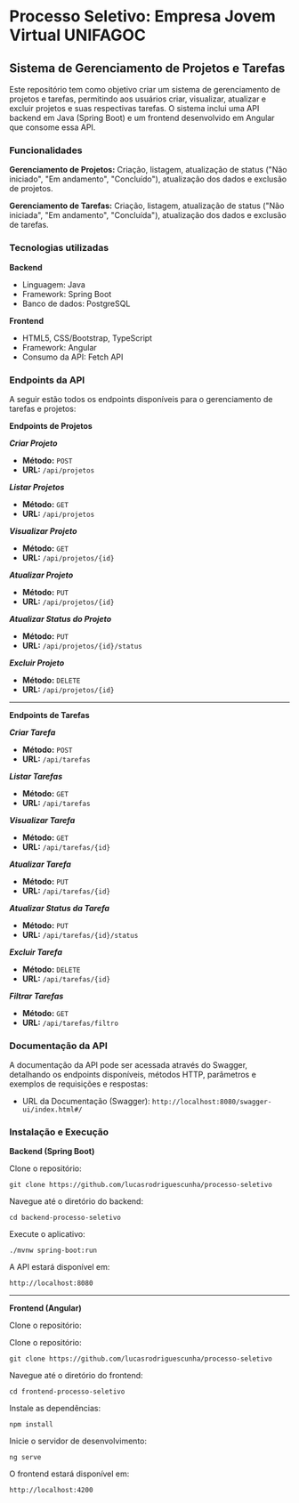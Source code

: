 # Processo Seletivo: Empresa Jovem Virtual UNIFAGOC
## Sistema de Gerenciamento de Projetos e Tarefas

Este repositório tem como objetivo criar um sistema de gerenciamento de projetos e tarefas, permitindo aos usuários criar, visualizar, atualizar e excluir projetos e suas respectivas tarefas. O sistema inclui uma API backend em Java (Spring Boot) e um frontend desenvolvido em Angular que consome essa API.

### Funcionalidades

**Gerenciamento de Projetos:** Criação, listagem, atualização de status ("Não iniciado", "Em andamento", "Concluído"), atualização dos dados e exclusão de projetos.

**Gerenciamento de Tarefas:** Criação, listagem, atualização de status ("Não iniciada", "Em andamento", "Concluída"), atualização dos dados e exclusão de tarefas.

### Tecnologias utilizadas

**Backend** 

- Linguagem: Java
- Framework: Spring Boot
- Banco de dados: PostgreSQL

**Frontend**

- HTML5, CSS/Bootstrap, TypeScript
- Framework: Angular
- Consumo da API: Fetch API

### Endpoints da API

A seguir estão todos os endpoints disponíveis para o gerenciamento de tarefas e projetos:

**Endpoints de Projetos**

***Criar Projeto***
- **Método:** `POST`
- **URL:** `/api/projetos`

***Listar Projetos***
- **Método:** `GET`
- **URL:** `/api/projetos`

***Visualizar Projeto***
- **Método:** `GET`
- **URL:** `/api/projetos/{id}`

***Atualizar Projeto***
- **Método:** `PUT`
- **URL:** `/api/projetos/{id}`

***Atualizar Status do Projeto***
- **Método:** `PUT`
- **URL:** `/api/projetos/{id}/status`

***Excluir Projeto***
- **Método:** `DELETE`
- **URL:** `/api/projetos/{id}`

---

**Endpoints de Tarefas**

***Criar Tarefa***
- **Método:** `POST`
- **URL:** `/api/tarefas`

***Listar Tarefas***
- **Método:** `GET`
- **URL:** `/api/tarefas`

***Visualizar Tarefa***
- **Método:** `GET`
- **URL:** `/api/tarefas/{id}`

***Atualizar Tarefa***
- **Método:** `PUT`
- **URL:** `/api/tarefas/{id}`

***Atualizar Status da Tarefa***
- **Método:** `PUT`
- **URL:** `/api/tarefas/{id}/status`

***Excluir Tarefa***
- **Método:** `DELETE`
- **URL:** `/api/tarefas/{id}`

***Filtrar Tarefas***
- **Método:** `GET`
- **URL:** `/api/tarefas/filtro`

### Documentação da API

A documentação da API pode ser acessada através do Swagger, detalhando os endpoints disponíveis, métodos HTTP, parâmetros e exemplos de requisições e respostas:

- URL da Documentação (Swagger): `http://localhost:8080/swagger-ui/index.html#/`

### Instalação e Execução

**Backend (Spring Boot)**

Clone o repositório:

```console
git clone https://github.com/lucasrodriguescunha/processo-seletivo
```

Navegue até o diretório do backend:

```console
cd backend-processo-seletivo
```

Execute o aplicativo:

```console
./mvnw spring-boot:run
```

A API estará disponível em:

```console
http://localhost:8080
```

---

**Frontend (Angular)**

Clone o repositório:

Clone o repositório:

```console
git clone https://github.com/lucasrodriguescunha/processo-seletivo
```

Navegue até o diretório do frontend:

```console
cd frontend-processo-seletivo
```

Instale as dependências:

```console
npm install
```

Inicie o servidor de desenvolvimento:

```console
ng serve
```

O frontend estará disponível em:

```console
http://localhost:4200
```







